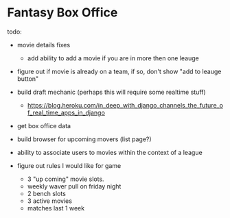 # Fantasy Box Office

todo:

- movie details fixes
  - add ability to add a movie if you are in more then one leauge
- figure out if movie is already on a team, if so, don't show "add to leauge button"
- build draft mechanic (perhaps this will require some realtime stuff)

  - https://blog.heroku.com/in_deep_with_django_channels_the_future_of_real_time_apps_in_django

- get box office data
- build browser for upcoming movers (list page?)
- ability to associate users to movies within the context of a league
- figure out rules I would like for game
  - 3 "up coming" movie slots.
  - weekly waver pull on friday night
  - 2 bench slots
  - 3 active movies
  - matches last 1 week
